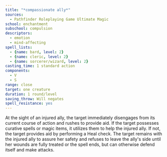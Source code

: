 ```yaml
---
title: "*compassionate ally*"
sources:
  - Pathfinder Roleplaying Game Ultimate Magic
school: enchantment
subschool: compulsion
descriptors:
  - emotion
  - mind-affecting
spell_lists:
  - {name: bard, level: 2}
  - {name: cleric, level: 2}
  - {name: sorcerer/wizard, level: 2}
casting_time: 1 standard action
components:
  - V
  - S
range: close
target: one creature
duration: 1 round/level
saving_throw: Will negates
spell_resistance: yes
---
```


At the sight of an injured ally, the target immediately disengages from its current course of action and rushes to provide aid. If the target possesses curative spells or magic items, it utilizes them to help the injured ally. If not, the target provides aid by performing a Heal check. The target remains with the injured ally to assure her safety and refuses to leave the ally's side until her wounds are fully treated or the spell ends, but can otherwise defend itself and make attacks.

